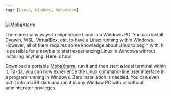 ```yaml
---
tag: [Linux, Windows, MobaXterm]
---
```


![MobaXterm](https://mobaxterm.mobatek.net/img/moba/features/feature-terminal.png)

There are many ways to experience Linux in a Windows PC. You can install
Cygwin, WSL, VirtualBox, etc. to have a Linux running within Windows. However,
all of them requires some knowledge about Linux to begin with. It is possible
for a newbie to start experiencing Linux in Windows without installing
anything. Here is how.

Download a portable
[MobaXterm](https://mobaxterm.mobatek.net/download-home-edition.html), run it
and then start a local terminal within it. Ta-da, you can now experience the
Linux command-line user interface in a program running in Windows. Zero
installation is needed. You can even put it into a USB stick and run it in any
Window PC with or without administrator privileges.

